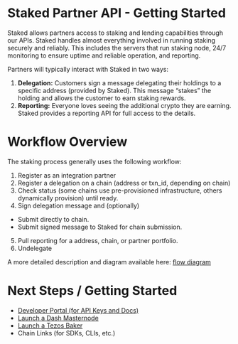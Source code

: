 # Staked Partner API - Getting Started
Staked allows partners access to staking and lending capabilities through our APIs. Staked handles almost everything involved in running staking securely and reliably. This includes the servers that run staking node, 24/7 monitoring to ensure uptime and reliable operation, and reporting.  

Partners will typically interact with Staked in two ways:
1) **Delegation:** Customers sign a message delegating their holdings to a specific address (provided by Staked). This message “stakes” the holding and allows the customer to earn staking rewards.
2) **Reporting:** Everyone loves seeing the additional crypto they are earning. Staked provides a reporting API for full access to the details.

# Workflow Overview
The staking process generally uses the following workflow:

1. Register as an integration partner
2. Register a delegation on a chain (address or txn_id, depending on chain)
3. Check status (some chains use pre-provisioned infrastructure, others dynamically provision) until ready.
4. Sign delegation message and (optionally)
  * Submit directly to chain.
  * Submit signed message to Staked for chain submission.
5. Pull reporting for a address, chain, or partner portfolio.
6. Undelegate

A more detailed description and diagram available here: [flow diagram](Diagram.md)

# Next Steps / Getting Started
* [Developer Portal (for API Keys and Docs)](https://endpointsportal.webapp-220401.cloud.goog/)
* [Launch a Dash Masternode](/Guides/Dash&#32;Masternode)
* [Launch a Tezos Baker](Tezos&#32;Baker.md)
* Chain Links (for SDKs, CLIs, etc.)


